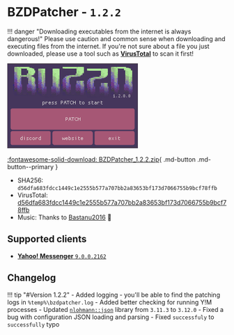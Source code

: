 # BZDPatcher - `1.2.2`

!!! danger  "Downloading executables from the internet is always dangerous!"
    Please use caution and common sense when downloading and executing files from the internet.
    If you're not sure about a file you just downloaded, please use a tool such as **[VirusTotal](https://www.virustotal.com)** to scan it first!

![Buzzd Patcher](./images/bzd-patcher.png)

[:fontawesome-solid-download: BZDPatcher_1.2.2.zip](./files/BZDPatcher_1.2.2.zip){ .md-button .md-button--primary }

- SHA256: `d56dfa683fdcc1449c1e2555b577a707bb2a83653bf173d7066755b9bcf78ffb`
- VirusTotal: [d56dfa683fdcc1449c1e2555b577a707bb2a83653bf173d7066755b9bcf78ffb](https://www.virustotal.com/gui/file/d56dfa683fdcc1449c1e2555b577a707bb2a83653bf173d7066755b9bcf78ffb)
- Music: Thanks to [Bastanu2016](https://www.youtube.com/watch?v=2tTY6A5XisU) 🫡 

## Supported clients
- [**Yahoo! Messenger** `9.0.0.2162`](./yahoo-messenger.md#version-9002162)

## Changelog

!!! tip "#Version 1.2.2"
    - Added logging - you'll be able to find the patching logs in `%temp%\bzdpatcher.log`
    - Added better checking for running Y!M processes
    - Updated [`nlohmann::json`](https://github.com/nlohmann/json) library from `3.11.3` to `3.12.0`
    - Fixed a bug with configuration JSON loading and parsing
    - Fixed `successfuly` to `successfully` typo
